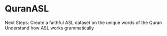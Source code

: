 # QuranASL

Next Steps:
Create a faithful ASL dataset on the unique words of the Quran
Understand how ASL works grammatically